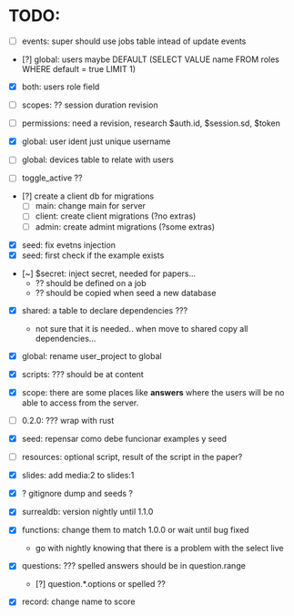 # TODO:

- [ ] events: super should use jobs table intead of update events
- [?] global: users maybe DEFAULT (SELECT VALUE name FROM roles WHERE default = true LIMIT 1)
- [X] both: users role field

- [ ] scopes: ?? session duration revision
- [ ] permissions: need a revision, research $auth.id, $session.sd, $token

- [X] global: user ident just unique username
- [ ] global: devices table to relate with users

- [ ] toggle_active ??

- [?] create a client db for migrations
  - [ ] main: change main for server
  - [ ] client: create client migrations (?no extras)
  - [ ] admin: create admint migrations  (?some extras)

- [X] seed: fix evetns injection
- [X] seed: first check if the example exists
- [~] $secret: inject secret, needed for papers...
  - ?? should be defined on a job
  - ?? should be copied when seed a new database

- [X] shared: a table to declare dependencies ???
  - not sure that it is needed.. when move to shared
    copy all dependencies...
- [X] global: rename user_project to global
- [X] scripts: ??? should be at content
- [X] scope: there are some places like **answers** where
             the users will be no able to access from
             the server.
- [ ] 0.2.0: ??? wrap with rust
- [X] seed: repensar como debe funcionar examples y seed
- [ ] resources: optional script, result of the script in the paper?
- [X] slides: add media:2 to slides:1
- [X] ? gitignore dump and seeds ?
- [X] surrealdb: version nightly until 1.1.0
- [X] functions: change them to match 1.0.0 or wait until bug fixed
  - go with nightly knowing that there is a problem with the select live
- [X] questions: ??? spelled answers should be in question.range
  - [?] question.*.options or spelled ??
- [X] record: change name to score

